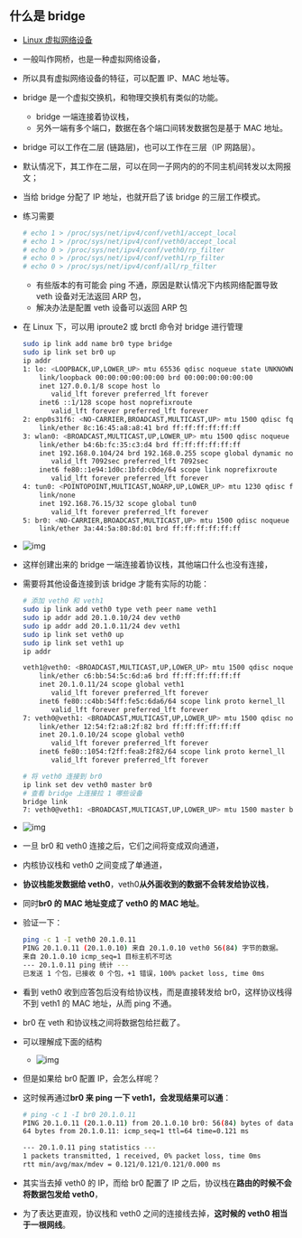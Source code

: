 ## 什么是 bridge
* [Linux 虚拟网络设备](https://morven.life/posts/networking-2-virtual-devices/)
* 一般叫作网桥，也是一种虚拟网络设备，
* 所以具有虚拟网络设备的特征，可以配置 IP、MAC 地址等。
* bridge 是一个虚拟交换机，和物理交换机有类似的功能。
    * bridge 一端连接着协议栈，
    * 另外一端有多个端口，数据在各个端口间转发数据包是基于 MAC 地址。
* bridge 可以工作在二层 (链路层)，也可以工作在三层（IP 网路层）。
* 默认情况下，其工作在二层，可以在同一子网内的的不同主机间转发以太网报文；
* 当给 bridge 分配了 IP 地址，也就开启了该 bridge 的三层工作模式。
* 练习需要
    ```bash
    # echo 1 > /proc/sys/net/ipv4/conf/veth1/accept_local
    # echo 1 > /proc/sys/net/ipv4/conf/veth0/accept_local
    # echo 0 > /proc/sys/net/ipv4/conf/veth0/rp_filter
    # echo 0 > /proc/sys/net/ipv4/conf/veth1/rp_filter
    # echo 0 > /proc/sys/net/ipv4/conf/all/rp_filter
    ```
    * 有些版本的有可能会 ping 不通，原因是默认情况下内核网络配置导致 veth 设备对无法返回 ARP 包，
    * 解决办法是配置 veth 设备可以返回 ARP 包

* 在 Linux 下，可以用 iproute2 或 brctl 命令对 bridge 进行管理
    ```bash
    sudo ip link add name br0 type bridge
    sudo ip link set br0 up
    ip addr
    1: lo: <LOOPBACK,UP,LOWER_UP> mtu 65536 qdisc noqueue state UNKNOWN group default qlen 1000
        link/loopback 00:00:00:00:00:00 brd 00:00:00:00:00:00
        inet 127.0.0.1/8 scope host lo
           valid_lft forever preferred_lft forever
        inet6 ::1/128 scope host noprefixroute
           valid_lft forever preferred_lft forever
    2: enp0s31f6: <NO-CARRIER,BROADCAST,MULTICAST,UP> mtu 1500 qdisc fq state DOWN group default qlen 1000
        link/ether 8c:16:45:a8:a8:41 brd ff:ff:ff:ff:ff:ff
    3: wlan0: <BROADCAST,MULTICAST,UP,LOWER_UP> mtu 1500 qdisc noqueue state UP group default qlen 1000
        link/ether b4:6b:fc:35:c3:d4 brd ff:ff:ff:ff:ff:ff
        inet 192.168.0.104/24 brd 192.168.0.255 scope global dynamic noprefixroute wlan0
           valid_lft 7092sec preferred_lft 7092sec
        inet6 fe80::1e94:1d0c:1bfd:c0de/64 scope link noprefixroute
           valid_lft forever preferred_lft forever
    4: tun0: <POINTOPOINT,MULTICAST,NOARP,UP,LOWER_UP> mtu 1230 qdisc fq state UNKNOWN group default qlen 500
        link/none
        inet 192.168.76.15/32 scope global tun0
           valid_lft forever preferred_lft forever
    5: br0: <NO-CARRIER,BROADCAST,MULTICAST,UP> mtu 1500 qdisc noqueue state DOWN group default qlen 1000
        link/ether 3a:44:5a:80:8d:01 brd ff:ff:ff:ff:ff:ff
    ```
* ![img](https://i.loli.net/2020/01/28/JljuUAEyNRfb6Dq.jpg)
* 这样创建出来的 bridge 一端连接着协议栈，其他端口什么也没有连接，
* 需要将其他设备连接到该 bridge 才能有实际的功能：
    ```bash
    # 添加 veth0 和 veth1
    sudo ip link add veth0 type veth peer name veth1
    sudo ip addr add 20.1.0.10/24 dev veth0
    sudo ip addr add 20.1.0.11/24 dev veth1
    sudo ip link set veth0 up
    sudo ip link set veth1 up
    ip addr

    veth1@veth0: <BROADCAST,MULTICAST,UP,LOWER_UP> mtu 1500 qdisc noqueue state UP group default qlen 1000
        link/ether c6:bb:54:5c:6d:a6 brd ff:ff:ff:ff:ff:ff
        inet 20.1.0.11/24 scope global veth1
           valid_lft forever preferred_lft forever
        inet6 fe80::c4bb:54ff:fe5c:6da6/64 scope link proto kernel_ll
           valid_lft forever preferred_lft forever
    7: veth0@veth1: <BROADCAST,MULTICAST,UP,LOWER_UP> mtu 1500 qdisc noqueue state UP group default qlen 1000
        link/ether 12:54:f2:a8:2f:82 brd ff:ff:ff:ff:ff:ff
        inet 20.1.0.10/24 scope global veth0
           valid_lft forever preferred_lft forever
        inet6 fe80::1054:f2ff:fea8:2f82/64 scope link proto kernel_ll
           valid_lft forever preferred_lft forever

    # 将 veth0 连接到 br0
    ip link set dev veth0 master br0
    # 查看 bridge 上连接拉 1 哪些设备
    bridge link
    7: veth0@veth1: <BROADCAST,MULTICAST,UP,LOWER_UP> mtu 1500 master br0 state forwarding priority 32 cost 2
    ```
* ![img](https://i.loli.net/2020/01/28/NCUXi4l7zBo83ev.jpg)
* 一旦 br0 和 veth0 连接之后，它们之间将变成双向通道，
* 内核协议栈和 veth0 之间变成了单通道，
* **协议栈能发数据给 veth0**，veth0**从外面收到的数据不会转发给协议栈**，
* 同时**br0 的 MAC 地址变成了 veth0 的 MAC 地址**。
* 验证一下：
    ```bash
    ping -c 1 -I veth0 20.1.0.11
    PING 20.1.0.11 (20.1.0.10) 来自 20.1.0.10 veth0 56(84) 字节的数据。
    来自 20.1.0.10 icmp_seq=1 目标主机不可达
    --- 20.1.0.11 ping 统计 ---
    已发送 1 个包，已接收 0 个包，+1 错误，100% packet loss, time 0ms
    ```
* 看到 veth0 收到应答包后没有给协议栈，而是直接转发给 br0，这样协议栈得不到 veth1 的 MAC 地址，从而 ping 不通。
* br0 在 veth 和协议栈之间将数据包给拦截了。
* 可以理解成下面的结构
    * ![img](https://i.loli.net/2020/01/28/nuKtLZyaRhXqjDp.jpg)
* 但是如果给 br0 配置 IP，会怎么样呢？
* 这时候再通过**br0 来 ping 一下 veth1，会发现结果可以通**：
    ```bash
    # ping -c 1 -I br0 20.1.0.11
    PING 20.1.0.11 (20.1.0.11) from 20.1.0.10 br0: 56(84) bytes of data.
    64 bytes from 20.1.0.11: icmp_seq=1 ttl=64 time=0.121 ms

    --- 20.1.0.11 ping statistics ---
    1 packets transmitted, 1 received, 0% packet loss, time 0ms
    rtt min/avg/max/mdev = 0.121/0.121/0.121/0.000 ms
    ```
* 其实当去掉 veth0 的 IP，而给 br0 配置了 IP 之后，协议栈在**路由的时候不会将数据包发给 veth0**，
* 为了表达更直观，协议栈和 veth0 之间的连接线去掉，**这时候的 veth0 相当于一根网线**。

